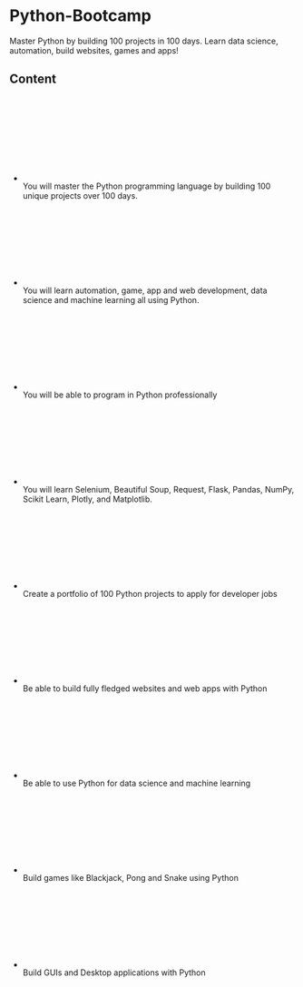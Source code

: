 # Python-Bootcamp
Master Python by building 100 projects in 100 days. Learn data science, automation, build websites, games and apps!

<div class="component-margin what-you-will-learn--what-will-you-learn--1nBIT"><h2 class="ud-heading-xl what-you-will-learn--title--2ztwE">Content</h2><div class="what-you-will-learn--content-spacing--3n5NU"><ul class="ud-unstyled-list ud-block-list what-you-will-learn--objectives-list--eiLce what-you-will-learn--objectives-list-two-column-layout--rZLJy"><li><div data-purpose="objective" class="ud-block-list-item ud-block-list-item-small ud-block-list-item-tight ud-block-list-item-neutral ud-text-sm"><svg aria-hidden="true" focusable="false" class="ud-icon ud-icon-xsmall ud-icon-color-neutral ud-block-list-item-icon"><use xlink:href="#icon-tick"></use></svg><div class="ud-block-list-item-content"><span class="what-you-will-learn--objective-item--3b4zX">You will master the Python programming language by building 100 unique projects over 100 days.</span></div></div></li><li><div data-purpose="objective" class="ud-block-list-item ud-block-list-item-small ud-block-list-item-tight ud-block-list-item-neutral ud-text-sm"><svg aria-hidden="true" focusable="false" class="ud-icon ud-icon-xsmall ud-icon-color-neutral ud-block-list-item-icon"><use xlink:href="#icon-tick"></use></svg><div class="ud-block-list-item-content"><span class="what-you-will-learn--objective-item--3b4zX">You will learn automation, game, app and web development, data science and machine learning all using Python.</span></div></div></li><li><div data-purpose="objective" class="ud-block-list-item ud-block-list-item-small ud-block-list-item-tight ud-block-list-item-neutral ud-text-sm"><svg aria-hidden="true" focusable="false" class="ud-icon ud-icon-xsmall ud-icon-color-neutral ud-block-list-item-icon"><use xlink:href="#icon-tick"></use></svg><div class="ud-block-list-item-content"><span class="what-you-will-learn--objective-item--3b4zX">You will be able to program in Python professionally</span></div></div></li><li><div data-purpose="objective" class="ud-block-list-item ud-block-list-item-small ud-block-list-item-tight ud-block-list-item-neutral ud-text-sm"><svg aria-hidden="true" focusable="false" class="ud-icon ud-icon-xsmall ud-icon-color-neutral ud-block-list-item-icon"><use xlink:href="#icon-tick"></use></svg><div class="ud-block-list-item-content"><span class="what-you-will-learn--objective-item--3b4zX">You will learn Selenium, Beautiful Soup, Request, Flask, Pandas, NumPy, Scikit Learn, Plotly, and Matplotlib.</span></div></div></li><li><div data-purpose="objective" class="ud-block-list-item ud-block-list-item-small ud-block-list-item-tight ud-block-list-item-neutral ud-text-sm"><svg aria-hidden="true" focusable="false" class="ud-icon ud-icon-xsmall ud-icon-color-neutral ud-block-list-item-icon"><use xlink:href="#icon-tick"></use></svg><div class="ud-block-list-item-content"><span class="what-you-will-learn--objective-item--3b4zX">Create a portfolio of 100 Python projects to apply for developer jobs</span></div></div></li><li><div data-purpose="objective" class="ud-block-list-item ud-block-list-item-small ud-block-list-item-tight ud-block-list-item-neutral ud-text-sm"><svg aria-hidden="true" focusable="false" class="ud-icon ud-icon-xsmall ud-icon-color-neutral ud-block-list-item-icon"><use xlink:href="#icon-tick"></use></svg><div class="ud-block-list-item-content"><span class="what-you-will-learn--objective-item--3b4zX">Be able to build fully fledged websites and web apps with Python</span></div></div></li><li><div data-purpose="objective" class="ud-block-list-item ud-block-list-item-small ud-block-list-item-tight ud-block-list-item-neutral ud-text-sm"><svg aria-hidden="true" focusable="false" class="ud-icon ud-icon-xsmall ud-icon-color-neutral ud-block-list-item-icon"><use xlink:href="#icon-tick"></use></svg><div class="ud-block-list-item-content"><span class="what-you-will-learn--objective-item--3b4zX">Be able to use Python for data science and machine learning</span></div></div></li><li><div data-purpose="objective" class="ud-block-list-item ud-block-list-item-small ud-block-list-item-tight ud-block-list-item-neutral ud-text-sm"><svg aria-hidden="true" focusable="false" class="ud-icon ud-icon-xsmall ud-icon-color-neutral ud-block-list-item-icon"><use xlink:href="#icon-tick"></use></svg><div class="ud-block-list-item-content"><span class="what-you-will-learn--objective-item--3b4zX">Build games like Blackjack, Pong and Snake using Python</span></div></div></li><li><div data-purpose="objective" class="ud-block-list-item ud-block-list-item-small ud-block-list-item-tight ud-block-list-item-neutral ud-text-sm"><svg aria-hidden="true" focusable="false" class="ud-icon ud-icon-xsmall ud-icon-color-neutral ud-block-list-item-icon"><use xlink:href="#icon-tick"></use></svg><div class="ud-block-list-item-content"><span class="what-you-will-learn--objective-item--3b4zX">Build GUIs and Desktop applications with Python</span></div></div></li></ul></div></div>

